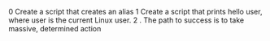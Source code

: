 0 Create a script that creates an alias
1 Create a script that prints hello user, where user is the current Linux user.
2 . The path to success is to take massive, determined action
